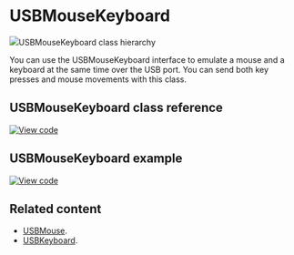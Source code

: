 # USBMouseKeyboard

<span class="images">![](https://os.mbed.com/docs/mbed-os/v6.2/mbed-os-api-doxy/class_u_s_b_mouse_keyboard.png)<span>USBMouseKeyboard class hierarchy</span></span>

You can use the USBMouseKeyboard interface to emulate a mouse and a keyboard at the same time over the USB port. You can send both key presses and mouse movements with this class.

## USBMouseKeyboard class reference

[![View code](https://www.mbed.com/embed/?type=library)](https://os.mbed.com/docs/mbed-os/v6.2/mbed-os-api-doxy/class_u_s_b_mouse_keyboard.html)

## USBMouseKeyboard example

[![View code](https://www.mbed.com/embed/?url=https://github.com/ARMmbed/mbed-os-snippet-USBMouseKeyboard/tree/v6.2)](https://github.com/ARMmbed/mbed-os-snippet-USBMouseKeyboard/blob/v6.2/main.cpp)

## Related content

- [USBMouse](../apis/usbmouse.html).
- [USBKeyboard](../apis/usbkeyboard.html).
